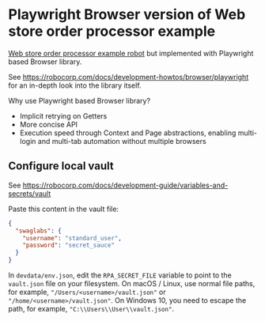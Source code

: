 # Playwright Browser version of Web store order processor example

[Web store order processor example robot](https://github.com/robocorp/example-web-store-order-processor) but implemented with Playwright based Browser library.

See https://robocorp.com/docs/development-howtos/browser/playwright for an in-depth look into the library itself.

Why use Playwright based Browser library?

- Implicit retrying on Getters
- More concise API
- Execution speed through Context and Page abstractions, enabling multi-login and multi-tab automation without multiple browsers

## Configure local vault

See https://robocorp.com/docs/development-guide/variables-and-secrets/vault

Paste this content in the vault file:

```json
{
  "swaglabs": {
    "username": "standard_user",
    "password": "secret_sauce"
  }
}
```

In `devdata/env.json`, edit the `RPA_SECRET_FILE` variable to point to the
`vault.json` file on your filesystem. On macOS / Linux, use normal file paths,
for example, `"/Users/<username>/vault.json"` or `"/home/<username>/vault.json"`.
On Windows 10, you need to escape the path, for example, `"C:\\Users\\User\\vault.json"`.
